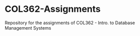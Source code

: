 # COL362-Assignments
Repository for the assignments of COL362 - Intro. to Database Management Systems
